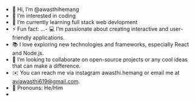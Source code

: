 
- 👋 Hi, I’m @awasthihemang
- 👀 I’m interested in coding
- 🌱 I’m currently learning full stack web devlopment
- ⚡ Fun fact: ...- 💻 I’m passionate about creating interactive and user-friendly applications.
- 📚 I love exploring new technologies and frameworks, especially React and Node.js.
- 🤝 I’m looking to collaborate on open-source projects or any cool ideas that can make a difference.
- ✉️ You can reach me via instagram awasthi.hemang or email me at aviawasthi619@gmail.com.
- 🌈 Pronouns: He/Him
- 
<!---
awasthihemang/awasthihemang is a ✨ special ✨ repository because its `README.md` (this file) appears on your GitHub profile.
You can click the Preview link to take a look at your changes.
--->
